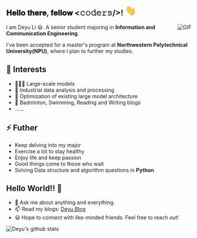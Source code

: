 <h2> 𝐇𝐞𝐥𝐥𝐨 𝐭𝐡𝐞𝐫𝐞, 𝐟𝐞𝐥𝐥𝐨𝐰 <𝚌𝚘𝚍𝚎𝚛𝚜/>! <img src="https://raw.githubusercontent.com/ABSphreak/ABSphreak/master/gifs/Hi.gif" width="30px" alt=""></h2>

<img align="right" alt="GIF" src="https://raw.githubusercontent.com/JoeyBling/JoeyBling/master/pic/pusheencode.gif" />

I am Deyu Li 😃. A senior student majoring in **Information and Communication Engineering**. 

I've been accepted for a master's program at **Northwestern Polytechnical University(NPU)**, where I plan to further my studies.

## 👯 Interests

* 👨🏽‍💻 Large-scale models
* 🌱 Industrial data analysis and processing
* 🎿 Optimization of existing large model architecture
* 📝 Badminton, Swimming, Reading and Writing blogs
* ......

## ⚡ Futher

- Keep delving into my major
- Exercise a lot to stay healthy
- Enjoy life and keep passion
- Good things come to those who wait
- Solving Data structure and algorithm questions in **Python**

## Hello World!! 🤔

- 💬 Ask me about anything and everything.
- 📫 Read my blogs: [Deyu Blog](https://blog.csdn.net/ldy_lzy)
- 😃 Hope to connect with like-minded friends. Feel free to reach out!

![Deyu's github stats](https://github-readme-stats.vercel.app/api?username=harshkumarkhatri&hide=["issues"]&show_icons=true)
